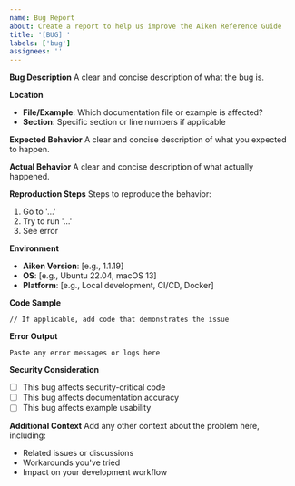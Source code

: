 ```yaml
---
name: Bug Report
about: Create a report to help us improve the Aiken Reference Guide
title: '[BUG] '
labels: ['bug']
assignees: ''
---
```


**Bug Description**
A clear and concise description of what the bug is.

**Location**

- **File/Example**: Which documentation file or example is affected?
- **Section**: Specific section or line numbers if applicable

**Expected Behavior**
A clear and concise description of what you expected to happen.

**Actual Behavior**
A clear and concise description of what actually happened.

**Reproduction Steps**
Steps to reproduce the behavior:

1. Go to '...'
2. Try to run '...'
3. See error

**Environment**

- **Aiken Version**: [e.g., 1.1.19]
- **OS**: [e.g., Ubuntu 22.04, macOS 13]
- **Platform**: [e.g., Local development, CI/CD, Docker]

**Code Sample**

```aiken
// If applicable, add code that demonstrates the issue
```

**Error Output**

```
Paste any error messages or logs here
```

**Security Consideration**

- [ ] This bug affects security-critical code
- [ ] This bug affects documentation accuracy
- [ ] This bug affects example usability

**Additional Context**
Add any other context about the problem here, including:

- Related issues or discussions
- Workarounds you've tried
- Impact on your development workflow

